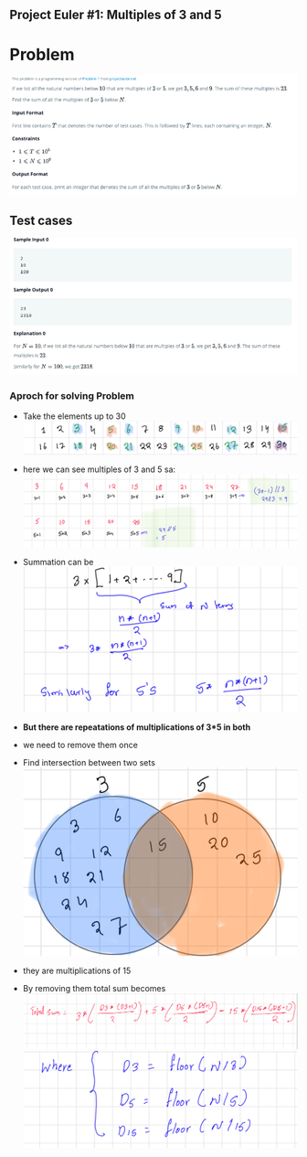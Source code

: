 ## Project Euler #1: Multiples of 3 and 5

# Problem

![Problem sattement](./assets/images/definition.png)

## Test cases
![Samples cases](./assets/images/samples.png)


### Aproch for solving Problem

- Take the elements up to 30
  ![Element](./assets/images/element.jpeg)

- here we can see multiples of 3 and 5 sa:
  ![Element](./assets/images/multiples.png)

- Summation can be
  ![Sums](./assets/images/sums.png)

- **But there are repeatations of multiplications of 3*5 in both**
- we need to remove them once
- Find intersection between two sets
  ![sets](./assets/images/sets.png)

- they are multiplications of 15
- By removing them total sum becomes
  ![total sum](./assets/images/formula.png)
  ![where](./assets/images/where.png)

